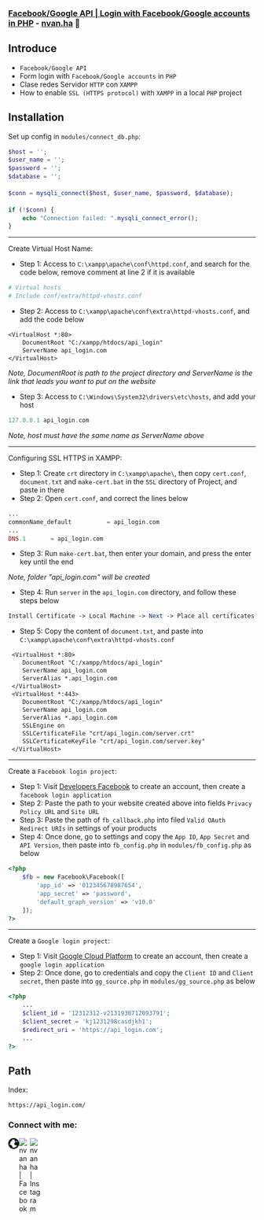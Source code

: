 ### [Facebook/Google API | Login with Facebook/Google accounts in PHP][link] - [nvan.ha][website] 👋

## Introduce
- `Facebook/Google API`
- Form login with `Facebook/Google accounts` in `PHP`
- Clase redes Servidor `HTTP` con `XAMPP`
- How to enable `SSL (HTTPS protocol)` with `XAMPP` in a local `PHP` project

## Installation
Set up config in `modules/connect_db.php`:
```php
$host = '';
$user_name = '';
$password = '';
$database = '';

$conn = mysqli_connect($host, $user_name, $password, $database);

if (!$conn) {
    echo "Connection failed: ".mysqli_connect_error();
}
```
---
Create Virtual Host Name:
- Step 1: Access to `C:\xampp\apache\conf\httpd.conf`, and search for the code below, remove comment at line 2 if it is available

```php
# Virtual hosts
# Include conf/extra/httpd-vhosts.conf
```
- Step 2: Access to `C:\xampp\apache\conf\extra\httpd-vhosts.conf`, and add the code below

```bath
<VirtualHost *:80>
    DocumentRoot "C:/xampp/htdocs/api_login"
    ServerName api_login.com
</VirtualHost>
```
*Note, DocumentRoot is path to the project directory and ServerName is the link that leads you want to put on the website*

- Step 3: Access to `C:\Windows\System32\drivers\etc\hosts`, and add your host

```php
127.0.0.1 api_login.com
```
*Note, host must have the same name as ServerName above*

---
Configuring SSL HTTPS in XAMPP:
- Step 1: Create `crt` directory in `C:\xampp\apache\`, then copy `cert.conf`, `document.txt` and `make-cert.bat` in the `SSL` directory of Project, and paste in there
- Step 2: Open `cert.conf`, and correct the lines below

```php
...
commonName_default          = api_login.com
...
DNS.1       = api_login.com
```
- Step 3: Run `make-cert.bat`, then enter your domain, and press the enter key until the end

*Note, folder "api_login.com" will be created*
- Step 4: Run `server` in the `api_login.com` directory, and follow these steps below

```php
Install Certificate -> Local Machine -> Next -> Place all certificates in the following store -> Browse -> Trusted Root Certification Authorities -> OK -> Next -> Finish -> OK
```
- Step 5: Copy the content of `document.txt`, and paste into `C:\xampp\apache\conf\extra\httpd-vhosts.conf`

```bath
 <VirtualHost *:80>
    DocumentRoot "C:/xampp/htdocs/api_login"
    ServerName api_login.com
    ServerAlias *.api_login.com
 </VirtualHost>
 <VirtualHost *:443>
    DocumentRoot "C:/xampp/htdocs/api_login"
    ServerName api_login.com
    ServerAlias *.api_login.com
    SSLEngine on
    SSLCertificateFile "crt/api_login.com/server.crt"
    SSLCertificateKeyFile "crt/api_login.com/server.key"
 </VirtualHost>
```
---
Create a `Facebook login project`:
- Step 1: Visit [Developers Facebook][dev_fb] to create an account, then create a `facebook login application`
- Step 2: Paste the path to your website created above into fields `Privacy Policy URL` and `Site URL`
- Step 3: Paste the path of `fb_callback.php` into filed `Valid OAuth Redirect URIs` in settings of your products
- Step 4: Once done, go to settings and copy the `App ID`, `App Secret` and `API Version`, then paste into `fb_config.php` in `modules/fb_config.php` as below

```php
<?php
    $fb = new Facebook\Facebook([
        'app_id' => '012345678987654',
        'app_secret' => 'password',
        'default_graph_version' => 'v10.0'
    ]);
?>
```
---
Create a `Google login project`:
- Step 1: Visit [Google Cloud Platform][dev_gg] to create an account, then create a `google login application`
- Step 2: Once done, go to credentials and copy the `Client ID` and `Client secret`, then paste into `gg_source.php` in `modules/gg_source.php` as below

```php
<?php
    ...
    $client_id = '12312312-v2131938712093791';
    $client_secret = 'kj1231298casdjkh1';
    $redirect_uri = 'https://api_login.com';
    ...
?>
```
## Path

Index:
```path
https://api_login.com/
```

### Connect with me:

[<img align="left" alt="nvanha.com" width="22px" src="https://raw.githubusercontent.com/iconic/open-iconic/master/svg/globe.svg" />][website]
[<img align="left" alt="nvanha | Facebook" width="22px" src="https://cdn.jsdelivr.net/npm/simple-icons@v3/icons/facebook.svg" />][facebook]
[<img align="left" alt="nvanha | Instagram" width="22px" src="https://cdn.jsdelivr.net/npm/simple-icons@v3/icons/instagram.svg" />][instagram]

[website]: https://nvanha.github.io/myweb
[instagram]: https://www.instagram.com/_haa_nguyen
[facebook]: https://www.facebook.com/nvh1120
[link]: https://github.com/nvanha/facebook_google_api_login
[dev_fb]: https://developers.facebook.com/apps/
[dev_gg]: https://console.cloud.google.com/getting-started